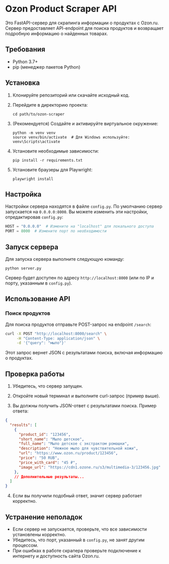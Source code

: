# Ozon Product Scraper API

Это FastAPI-сервер для скрапинга информации о продуктах с Ozon.ru. Сервер предоставляет API-endpoint для поиска продуктов и возвращает подробную информацию о найденных товарах.

## Требования

- Python 3.7+
- pip (менеджер пакетов Python)

## Установка

1. Клонируйте репозиторий или скачайте исходный код.

2. Перейдите в директорию проекта:
   ```
   cd path/to/ozon-scraper
   ```

3. (Рекомендуется) Создайте и активируйте виртуальное окружение:
   ```
   python -m venv venv
   source venv/bin/activate  # Для Windows используйте: venv\Scripts\activate
   ```

4. Установите необходимые зависимости:
   ```
   pip install -r requirements.txt
   ```

5. Установите браузеры для Playwright:
   ```
   playwright install
   ```

## Настройка

Настройки сервера находятся в файле `config.py`. По умолчанию сервер запускается на `0.0.0.0:8000`. Вы можете изменить эти настройки, отредактировав `config.py`:

```python
HOST = "0.0.0.0"  # Измените на "localhost" для локального доступа
PORT = 8000  # Измените порт по необходимости
```

## Запуск сервера

Для запуска сервера выполните следующую команду:

```
python server.py
```

Сервер будет доступен по адресу `http://localhost:8000` (или по IP и порту, указанным в `config.py`).

## Использование API

### Поиск продуктов

Для поиска продуктов отправьте POST-запрос на endpoint `/search`:

```bash
curl -X POST "http://localhost:8000/search" \
     -H "Content-Type: application/json" \
     -d '{"query": "мыло"}'
```

Этот запрос вернет JSON с результатами поиска, включая информацию о продуктах.

## Проверка работы

1. Убедитесь, что сервер запущен.

2. Откройте новый терминал и выполните curl-запрос (пример выше).

3. Вы должны получить JSON-ответ с результатами поиска. Пример ответа:

```json
{
  "results": [
    {
      "product_id": "123456",
      "short_name": "Мыло детское",
      "full_name": "Мыло детское с экстрактом ромашки",
      "description": "Нежное мыло для чувствительной кожи",
      "url": "https://www.ozon.ru/product/123456",
      "price": "50 RUB",
      "price_with_card": "45 ₽",
      "image_url": "https://cdn1.ozone.ru/s3/multimedia-3/123456.jpg"
    },
    // Дополнительные результаты...
  ]
}
```

4. Если вы получили подобный ответ, значит сервер работает корректно.

## Устранение неполадок

- Если сервер не запускается, проверьте, что все зависимости установлены корректно.
- Убедитесь, что порт, указанный в `config.py`, не занят другим процессом.
- При ошибках в работе скрапера проверьте подключение к интернету и доступность сайта Ozon.ru.
